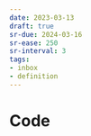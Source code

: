 ```yaml
---
date: 2023-03-13
draft: true
sr-due: 2024-03-16
sr-ease: 250
sr-interval: 3
tags:
- inbox
- definition
---
```


# Code
